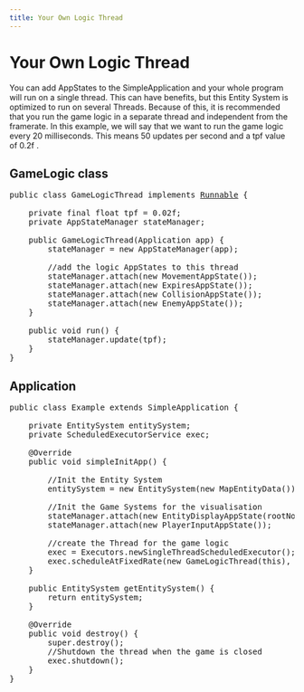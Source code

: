 ```yaml
---
title: Your Own Logic Thread
---
```

<h1 class="sectionedit1" id="your_own_logic_thread">Your Own Logic Thread</h1>
<div class="level1">

<p>
You can add AppStates to the SimpleApplication and your whole program will run on a single thread.
This can have benefits, but this Entity System is optimized to run on several Threads.
Because of this, it is recommended that you run the game logic in a separate thread and independent from the framerate.
In this example, we will say that we want to run the game logic every 20 milliseconds. This means 50 updates per second and a tpf value of 0.2f   .
</p>

</div>
<!-- EDIT1 SECTION "Your Own Logic Thread" [1-491] -->
<h2 class="sectionedit2" id="gamelogic_class">GameLogic class</h2>
<div class="level2">
<pre class="code java"><span class="kw1">public</span> <span class="kw1">class</span> GameLogicThread <span class="kw1">implements</span> <a href="http://www.google.com/search?hl=en&amp;q=allinurl%3Adocs.oracle.com+javase+docs+api+runnable"><span class="kw3">Runnable</span></a> <span class="br0">{</span>
 
    <span class="kw1">private</span> <span class="kw1">final</span> <span class="kw4">float</span> tpf <span class="sy0">=</span> 0.02f<span class="sy0">;</span>
    <span class="kw1">private</span> AppStateManager stateManager<span class="sy0">;</span>
 
    <span class="kw1">public</span> GameLogicThread<span class="br0">(</span>Application app<span class="br0">)</span> <span class="br0">{</span>
        stateManager <span class="sy0">=</span> <span class="kw1">new</span> AppStateManager<span class="br0">(</span>app<span class="br0">)</span><span class="sy0">;</span>
 
        <span class="co1">//add the logic AppStates to this thread</span>
        stateManager.<span class="me1">attach</span><span class="br0">(</span><span class="kw1">new</span> MovementAppState<span class="br0">(</span><span class="br0">)</span><span class="br0">)</span><span class="sy0">;</span>
        stateManager.<span class="me1">attach</span><span class="br0">(</span><span class="kw1">new</span> ExpiresAppState<span class="br0">(</span><span class="br0">)</span><span class="br0">)</span><span class="sy0">;</span>
        stateManager.<span class="me1">attach</span><span class="br0">(</span><span class="kw1">new</span> CollisionAppState<span class="br0">(</span><span class="br0">)</span><span class="br0">)</span><span class="sy0">;</span>
        stateManager.<span class="me1">attach</span><span class="br0">(</span><span class="kw1">new</span> EnemyAppState<span class="br0">(</span><span class="br0">)</span><span class="br0">)</span><span class="sy0">;</span>
    <span class="br0">}</span>
 
    <span class="kw1">public</span> <span class="kw4">void</span> run<span class="br0">(</span><span class="br0">)</span> <span class="br0">{</span>
        stateManager.<span class="me1">update</span><span class="br0">(</span>tpf<span class="br0">)</span><span class="sy0">;</span>
    <span class="br0">}</span>
<span class="br0">}</span></pre>

</div>
<!-- EDIT2 SECTION "GameLogic class" [492-1099] -->
<h2 class="sectionedit3" id="application">Application</h2>
<div class="level2">
<pre class="code java"><span class="kw1">public</span> <span class="kw1">class</span> Example <span class="kw1">extends</span> SimpleApplication <span class="br0">{</span>
 
    <span class="kw1">private</span> EntitySystem entitySystem<span class="sy0">;</span>
    <span class="kw1">private</span> ScheduledExecutorService exec<span class="sy0">;</span>
 
    @Override
    <span class="kw1">public</span> <span class="kw4">void</span> simpleInitApp<span class="br0">(</span><span class="br0">)</span> <span class="br0">{</span>
 
        <span class="co1">//Init the Entity System</span>
        entitySystem <span class="sy0">=</span> <span class="kw1">new</span> EntitySystem<span class="br0">(</span><span class="kw1">new</span> MapEntityData<span class="br0">(</span><span class="br0">)</span><span class="br0">)</span><span class="sy0">;</span>
 
        <span class="co1">//Init the Game Systems for the visualisation</span>
        stateManager.<span class="me1">attach</span><span class="br0">(</span><span class="kw1">new</span> EntityDisplayAppState<span class="br0">(</span>rootNode<span class="br0">)</span><span class="br0">)</span><span class="sy0">;</span>
        stateManager.<span class="me1">attach</span><span class="br0">(</span><span class="kw1">new</span> PlayerInputAppState<span class="br0">(</span><span class="br0">)</span><span class="br0">)</span><span class="sy0">;</span>
 
        <span class="co1">//create the Thread for the game logic</span>
        exec <span class="sy0">=</span> Executors.<span class="me1">newSingleThreadScheduledExecutor</span><span class="br0">(</span><span class="br0">)</span><span class="sy0">;</span>
        exec.<span class="me1">scheduleAtFixedRate</span><span class="br0">(</span><span class="kw1">new</span> GameLogicThread<span class="br0">(</span><span class="kw1">this</span><span class="br0">)</span>, <span class="nu0">0</span>, <span class="nu0">20</span>, TimeUnit.<span class="me1">MILLISECONDS</span><span class="br0">)</span><span class="sy0">;</span>
    <span class="br0">}</span>
 
    <span class="kw1">public</span> EntitySystem getEntitySystem<span class="br0">(</span><span class="br0">)</span> <span class="br0">{</span>
        <span class="kw1">return</span> entitySystem<span class="sy0">;</span>
    <span class="br0">}</span>
 
    @Override
    <span class="kw1">public</span> <span class="kw4">void</span> destroy<span class="br0">(</span><span class="br0">)</span> <span class="br0">{</span>
        <span class="kw1">super</span>.<span class="me1">destroy</span><span class="br0">(</span><span class="br0">)</span><span class="sy0">;</span>
        <span class="co1">//Shutdown the thread when the game is closed</span>
        exec.<span class="me1">shutdown</span><span class="br0">(</span><span class="br0">)</span><span class="sy0">;</span>
    <span class="br0">}</span>
<span class="br0">}</span></pre>

</div>
<!-- EDIT3 SECTION "Application" [1100-] -->
